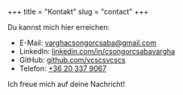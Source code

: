 +++
title = "Kontakt"
slug = "contact"
+++

Du kannst mich hier erreichen:

- E-Mail: [varghacsongorcsaba@gmail.com](mailto:varghacsongorcsaba@gmail.com)
- LinkedIn: [linkedin.com/in/csongorcsabavargha](https://www.linkedin.com/in/varghacsongorcsaba/)
- GitHub: [github.com/vcscsvcscs](https://github.com/vcscsvcscs)
- Telefon: [+36 20 337 9067](tel:+36203379067)

Ich freue mich auf deine Nachricht! 